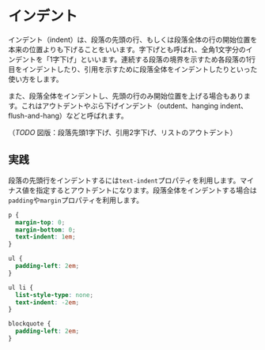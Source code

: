 # インデント

インデント（indent）は、段落の先頭の行、もしくは段落全体の行の開始位置を本来の位置よりも下げることをいいます。字下げとも呼ばれ、全角1文字分のインデントを「1字下げ」といいます。連続する段落の境界を示すため各段落の1行目をインデントしたり、引用を示すために段落全体をインデントしたりといった使い方をします。

また、段落全体をインデントし、先頭の行のみ開始位置を上げる場合もあります。これはアウトデントやぶら下げインデント（outdent、hanging indent、flush-and-hang）などと呼ばれます。

（*TODO* 図版：段落先頭1字下げ、引用2字下げ、リストのアウトデント）

## 実践

段落の先頭行をインデントするには`text-indent`プロパティを利用します。マイナス値を指定するとアウトデントになります。段落全体をインデントする場合は`padding`や`margin`プロパティを利用します。

```css
p {
  margin-top: 0;
  margin-bottom: 0;
  text-indent: 1em;
}

ul {
  padding-left: 2em;
}

ul li {
  list-style-type: none;
  text-indent: -2em;
}

blockquote {
  padding-left: 2em;
}
```

